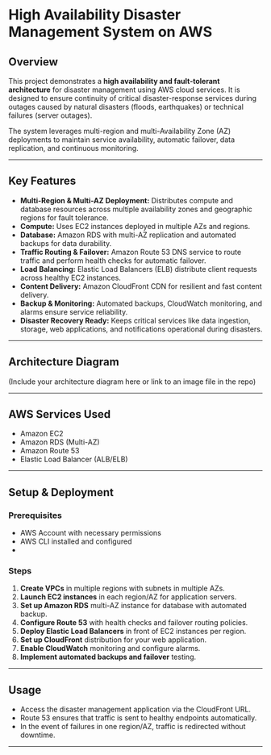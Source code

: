 # High Availability Disaster Management System on AWS

## Overview
This project demonstrates a **high availability and fault-tolerant architecture** for disaster management using AWS cloud services. It is designed to ensure continuity of critical disaster-response services during outages caused by natural disasters (floods, earthquakes) or technical failures (server outages).

The system leverages multi-region and multi-Availability Zone (AZ) deployments to maintain service availability, automatic failover, data replication, and continuous monitoring.

---

## Key Features
- **Multi-Region & Multi-AZ Deployment:** Distributes compute and database resources across multiple availability zones and geographic regions for fault tolerance.
- **Compute:** Uses EC2 instances deployed in multiple AZs and regions.
- **Database:** Amazon RDS with multi-AZ replication and automated backups for data durability.
- **Traffic Routing & Failover:** Amazon Route 53 DNS service to route traffic and perform health checks for automatic failover.
- **Load Balancing:** Elastic Load Balancers (ELB) distribute client requests across healthy EC2 instances.
- **Content Delivery:** Amazon CloudFront CDN for resilient and fast content delivery.
- **Backup & Monitoring:** Automated backups, CloudWatch monitoring, and alarms ensure service reliability.
- **Disaster Recovery Ready:** Keeps critical services like data ingestion, storage, web applications, and notifications operational during disasters.

---

## Architecture Diagram
(Include your architecture diagram here or link to an image file in the repo)

---

## AWS Services Used
- Amazon EC2
- Amazon RDS (Multi-AZ)
- Amazon Route 53
- Elastic Load Balancer (ALB/ELB)

---

## Setup & Deployment

### Prerequisites
- AWS Account with necessary permissions
- AWS CLI installed and configured
- 
### Steps
1. **Create VPCs** in multiple regions with subnets in multiple AZs.
2. **Launch EC2 instances** in each region/AZ for application servers.
3. **Set up Amazon RDS** multi-AZ instance for database with automated backup.
4. **Configure Route 53** with health checks and failover routing policies.
5. **Deploy Elastic Load Balancers** in front of EC2 instances per region.
6. **Set up CloudFront** distribution for your web application.
7. **Enable CloudWatch** monitoring and configure alarms.
8. **Implement automated backups and failover** testing.

---

## Usage
- Access the disaster management application via the CloudFront URL.
- Route 53 ensures that traffic is sent to healthy endpoints automatically.
- In the event of failures in one region/AZ, traffic is redirected without downtime.

---
